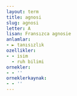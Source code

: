 ```yaml
---
layout: term
title: agnosi
slug: agnosi
letter: A
lisan: Fransızca agnosie
anlamlar:
- ► tanısızlık
ozellikler:
- - isim
  - ruh bilimi
ornekler:
- - ''
orneklerkaynak:
- - ''
---
```

